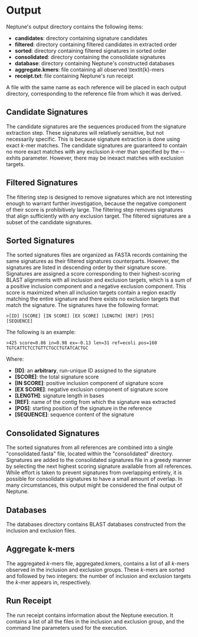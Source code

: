 # Output #

Neptune's output directory contains the following items:

* **candidates**: directory containing signature candidates
* **filtered**: directory containing filtered candidates in extracted order
* **sorted**: directory containing filtered signatures in sorted order
* **consolidated**: directory containing the consolidate signatures
* **database**: directory containing Neptune's constructed databases
* **aggregate.kmers**: file containing all observed \textit{k}-mers
* **receipt.txt**: file containing Neptune's run receipt

A file with the same name as each reference will be placed in each output directory, corresponding to the reference file from which it was derived.

## Candidate Signatures ##

The candidate signatures are the sequences produced from the signature extraction step. These signatures will relatively sensitive, but not necessarily specific. This is because signature extraction is done using exact *k*-mer matches. The candidate signatures are guaranteed to contain no more exact matches with any exclusion *k*-mer than specified by the --exhits parameter. However, there may be inexact matches with exclusion targets.

## Filtered Signatures ##

The filtering step is designed to remove signatures which are not interesting enough to warrant further investigation, because the negative component of their score is prohibitively large. The filtering step removes signatures that align sufficiently with any exclusion target. The filtered signatures are a subset of the candidate signatures.

## Sorted Signatures ##

The sorted signatures files are organized as FASTA records containing the same signatures as their filtered signatures counterparts. However, the signatures are listed in descending order by their signature score. Signatures are assigned a score corresponding to their highest-scoring BLAST alignments with all inclusion and exclusion targets, which is a sum of a positive inclusion component and a negative exclusion component. This score is maximized when all inclusion targets contain a region exactly matching the entire signature and there exists no exclusion targets that match the signature. The signatures have the following format:

    >[ID] [SCORE] [IN SCORE] [EX SCORE] [LENGTH] [REF] [POS]
    [SEQUENCE]

The following is an example:

    >425 score=0.86 in=0.98 ex=-0.13 len=31 ref=ecoli pos=160
    TGTCATTCTCCTGTTCTGCCTGTATCACTGC

Where:

* **[ID]**: an __arbitrary__, run-unique ID assigned to the signature
* **[SCORE]**: the total signature score
* **[IN SCORE]**: positive inclusion component of signature score
* **[EX SCORE]**: negative exclusion component of signature score
* **[LENGTH]**: signature length in bases
* **[REF]**: name of the contig from which the signature was extracted
* **[POS]**: starting position of the signature in the reference
* **[SEQUENCE]**: sequence content of the signature

## Consolidated Signatures ##

The sorted signatures from all references are combined into a single "consolidated.fasta" file, located within the "consolidated" directory. Signatures are added to the consolidated signatures file in a greedy manner by selecting the next highest scoring signature available from all references. While effort is taken to prevent signatures from overlapping entirely, it is possible for consolidate signatures to have a small amount of overlap. In many circumstances, this output might be considered the final output of Neptune.

## Databases ##

The databases directory contains BLAST databases constructed from the inclusion and exclusion files.

## Aggregate k-mers ##

The aggregated *k*-mers file, aggregated.kmers, contains a list of all *k*-mers observed in the inclusion and exclusion groups. These *k*-mers are sorted and followed by two integers: the number of inclusion and exclusion targets the *k*-mer appears in, respectively.

## Run Receipt ##

The run receipt contains information about the Neptune execution. It contains a list of all the files in the inclusion and exclusion group, and the command line parameters used for the execution.
